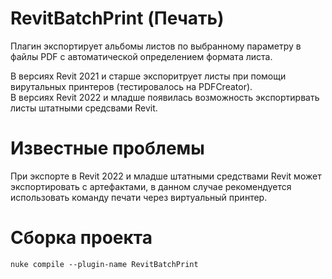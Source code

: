 # RevitBatchPrint (Печать)
Плагин экспортирует альбомы листов по выбранному параметру в файлы PDF с автоматической определением формата листа. 

В версиях Revit 2021 и старше экспоритрует листы при помощи вирутальных принтеров (тестировалось на PDFCreator).  
В версиях Revit 2022 и младше появилась возможность экспортирвать листы штатными средсвами Revit.

# Известные проблемы
При экспорте в Revit 2022 и младше штатными средствами Revit может экспортировать с артефактами, в данном случае рекомендуется использовать команду печати через виртуальный принтер.

# Сборка проекта
```
nuke compile --plugin-name RevitBatchPrint
```